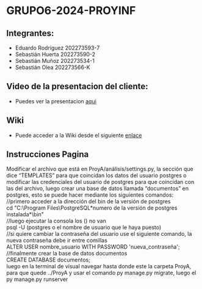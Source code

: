 # GRUPO6-2024-PROYINF
## Integrantes: 
- Eduardo Rodríguez 202273593-7
- Sebastián Huerta 202273590-2
- Sebastián Muñoz 202273534-1
- Sebastián Olea 202273566-K<br/>
## Video de la presentacion del cliente: 
- Puedes ver la presentacion [aqui][video]

[video]: https://www.youtube.com/watch?v=abJau21SDIk

## Wiki
- Puede acceder a la Wiki desde el siguiente [enlace][link]

[link]: https://github.com/asecino32/GRUPO6-2024-PROYINF/wiki

## Instrucciones Pagina
Modificar el archivo que está en ProyA/análisis/settings.py, la sección que dice “TEMPLATES” para que coincidan los datos del usuario postgres o modificar las credenciales del usuario de postgres para que coincidan con las del archivo, luego crear una base de datos llamada “documentos” en postgres, esto se puede hacer mediante los siguientes comandos: <br/>
//primero acceder a la dirección del bin de la versión de postgres<br/>
cd "C:\Program Files\PostgreSQL\*numero de la versión de postgres instalada*\bin"<br/>
//luego ejecutar la consola los () no van<br/>
psql -U (postgres o el nombre de usuario que le haya puesto) <br/>
//si quiere cambiar la contraseña del usuario use el siguiente comando, la nueva contraseña debe ir entre comillas<br/>
ALTER USER nombre_usuario WITH PASSWORD 'nueva_contraseña'; <br/>
//finalmente crear la base de datos documentos <br/>
CREATE DATABASE documentos; <br/>
luego en la terminal de visual navegar hasta donde este la carpeta ProyA, para que quede ../ProyA y usar el comando py manage.py migrate, luego el py manage.py runserver <br/>
